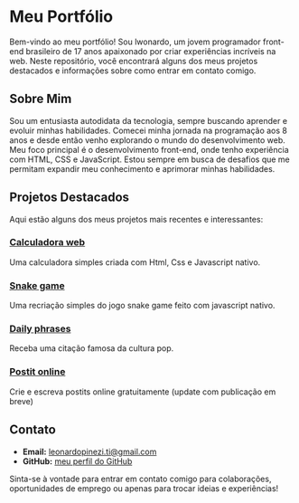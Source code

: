 # Meu Portfólio

Bem-vindo ao meu portfólio! Sou lwonardo, um jovem programador front-end brasileiro de 17 anos apaixonado por criar experiências incríveis na web. Neste repositório, você encontrará alguns dos meus projetos destacados e informações sobre como entrar em contato comigo.

## Sobre Mim

Sou um entusiasta autodidata da tecnologia, sempre buscando aprender e evoluir minhas habilidades. Comecei minha jornada na programação aos 8 anos e desde então venho explorando o mundo do desenvolvimento web. Meu foco principal é o desenvolvimento front-end, onde tenho experiência com HTML, CSS e JavaScript. Estou sempre em busca de desafios que me permitam expandir meu conhecimento e aprimorar minhas habilidades.

## Projetos Destacados

Aqui estão alguns dos meus projetos mais recentes e interessantes:

### [Calculadora web](https://theburritodev.github.io/Portfolio/Calculadora%20web/)
Uma calculadora simples criada com Html, Css e Javascript nativo.

### [Snake game](https://theburritodev.github.io/Portfolio/snake-game/)
Uma recriação simples do jogo snake game feito com javascript nativo.

### [Daily phrases](https://theburritodev.github.io/Portfolio/daily-phrases/)
Receba uma citação famosa da cultura pop.

### [Postit online](https://theburritodev.github.io/Portfolio/postit-online/)
Crie e escreva postits online gratuitamente (update com publicação em breve)

## Contato

- **Email:** leonardopinezi.ti@gmail.com
- **GitHub:** [meu perfil do GitHub](https://github.com/theburritodev)

Sinta-se à vontade para entrar em contato comigo para colaborações, oportunidades de emprego ou apenas para trocar ideias e experiências!
